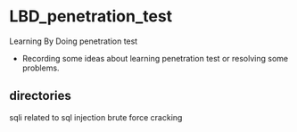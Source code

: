 # LBD_penetration_test
Learning By Doing penetration test 

* Recording some ideas about learning penetration test or resolving some problems.

## directories
sqli related to sql injection 
brute force cracking
 
